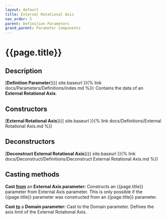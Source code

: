 ```yaml
---
layout: default
title: External Rotational Axis
nav_order: 5
parent: Definition Parameters
grand_parent: Parameter Components
---
```


# **{{page.title}}**

## **Description**

[**Definition Parameter**]({{ site.baseurl }}{% link docs/Parameters/Definitions/index.md %})**:** 
Contains the data of an **External Rotational Axis**.

## **Constructors**

[**External Rotational Axis**]({{ site.baseurl }}{% link docs/Definitions/External Rotational Axis.md %})

## **Deconstructors**

[**Deconstruct External Rotational Axis**]({{ site.baseurl }}{% link docs/Deconstruct/Definitions/Deconstruct External Rotational Axis.md %})

## **Casting methods**

**Cast <u>from</u>** an **External Axis parameter:** Constructs an {{page.title}} parameter from 
External Axis parameter. This is only possible if the {{page.title}} parameter was constructed from an {{page.title}} parameter.

**Cast <u>to</u>** a **Domain parameter:** Cast to the Domain parameter. Defines the axis limit of the External Rotational Axis.